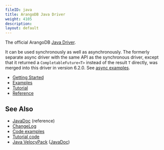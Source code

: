 ```yaml
---
fileID: java
title: ArangoDB Java Driver
weight: 4105
description: 
layout: default
---
```

The official ArangoDB [Java Driver](https://github.com/arangodb/arangodb-java-driver).

It can be used synchronously as well as asynchronously. The formerly separate async
driver with the same API as the synchronous driver, except that it returned a
`CompletableFuture<T>` instead of the result `T` directly, was merged into this
driver in version 6.2.0. See
[async examples](https://github.com/arangodb/arangodb-java-driver/tree/master/src/test/java/com/arangodb/async/example).

- [Getting Started](java-getting-started)
- [Examples](examples/)
- [Tutorial](java-tutorial)
- [Reference](reference/)

## See Also

  
- [JavaDoc](https://arangodb.github.io/arangodb-java-driver/) (reference)
- [ChangeLog](https://github.com/arangodb/arangodb-java-driver/blob/master/ChangeLog.md)
- [Code examples](https://github.com/arangodb/arangodb-java-driver/tree/master/src/test/java/com/arangodb/example)
- [Tutorial code](https://github.com/arangodb/arangodb-java-driver-quickstart)
- [Java VelocyPack](https://github.com/arangodb/java-velocypack) ([JavaDoc](https://arangodb.github.io/java-velocypack))
